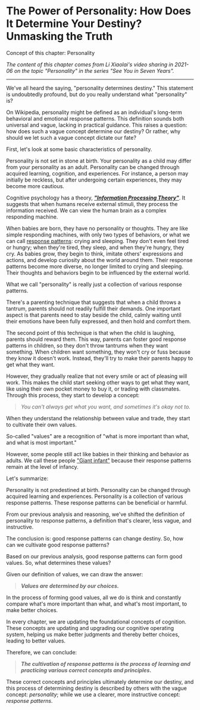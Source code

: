 # The Power of Personality: How Does It Determine Your Destiny? Unmasking the Truth

Concept of this chapter: Personality

*The content of this chapter comes from Li Xiaolai's video sharing in 2021-06 on the topic "Personality" in the series "See You in Seven Years".*

---

We've all heard the saying, "personality determines destiny." This statement is undoubtedly profound, but do you really understand what "personality" is?

On Wikipedia, personality might be defined as an individual's long-term behavioral and emotional response patterns. This definition sounds both universal and vague, lacking in practical guidance. This raises a question: how does such a vague concept determine our destiny? Or rather, why should we let such a vague concept dictate our fate?

First, let's look at some basic characteristics of personality.

Personality is not set in stone at birth. Your personality as a child may differ from your personality as an adult. Personality can be changed through acquired learning, cognition, and experiences. For instance, a person may initially be reckless, but after undergoing certain experiences, they may become more cautious.

Cognitive psychology has a theory, ***["Information Processing Theory"](https://en.wikipedia.org/wiki/Information_processing)***. It suggests that when humans receive external stimuli, they process the information received. We can view the human brain as a complex responding machine.

When babies are born, they have no personality or thoughts. They are like simple responding machines, with only two types of behaviors, or what we can call [response patterns](https://en.wikipedia.org/wiki/Human_behavior): crying and sleeping. They don't even feel tired or hungry; when they're tired, they sleep, and when they're hungry, they cry. As babies grow, they begin to think, imitate others' expressions and actions, and develop curiosity about the world around them. Their response patterns become more diverse, no longer limited to crying and sleeping. Their thoughts and behaviors begin to be influenced by the external world.

What we call "personality" is really just a collection of various response patterns.

There's a parenting technique that suggests that when a child throws a tantrum, parents should not readily fulfill their demands. One important aspect is that parents need to stay beside the child, calmly waiting until their emotions have been fully expressed, and then hold and comfort them.

The second point of this technique is that when the child is laughing, parents should reward them. This way, parents can foster good response patterns in children, so they don't throw tantrums when they want something. When children want something, they won't cry or fuss because they know it doesn't work. Instead, they'll try to make their parents happy to get what they want.

However, they gradually realize that not every smile or act of pleasing will work. This makes the child start seeking other ways to get what they want, like using their own pocket money to buy it, or trading with classmates. Through this process, they start to develop a concept:

> *You can't always get what you want, and sometimes it's okay not to.*

When they understand the relationship between value and trade, they start to cultivate their own values.

So-called "values" are a recognition of "what is more important than what, and what is most important."

However, some people still act like babies in their thinking and behavior as adults. We call these people ["Giant infant"](https://en.wikipedia.org/wiki/Giant_infant) because their response patterns remain at the level of infancy.

Let's summarize:

Personality is not predestined at birth. Personality can be changed through acquired learning and experiences. Personality is a collection of various response patterns. These response patterns can be beneficial or harmful.

From our previous analysis and reasoning, we've shifted the definition of personality to response patterns, a definition that's clearer, less vague, and instructive.

The conclusion is: good response patterns can change destiny. So, how can we cultivate good response patterns?

Based on our previous analysis, good response patterns can form good values. So, what determines these values?

Given our definition of values, we can draw the answer:

> ***Values are determined by our choices.***

In the process of forming good values, all we do is think and constantly compare what's more important than what, and what's most important, to make better choices.

In every chapter, we are updating the foundational concepts of cognition. These concepts are updating and upgrading our cognitive operating system, helping us make better judgments and thereby better choices, leading to better values.

Therefore, we can conclude:

> ***The cultivation of response patterns is the process of learning and practicing various correct concepts and principles.***

These correct concepts and principles ultimately determine our destiny, and this process of determining destiny is described by others with the vague concept: *personality*; while we use a clearer, more instructive concept: *response patterns*.
